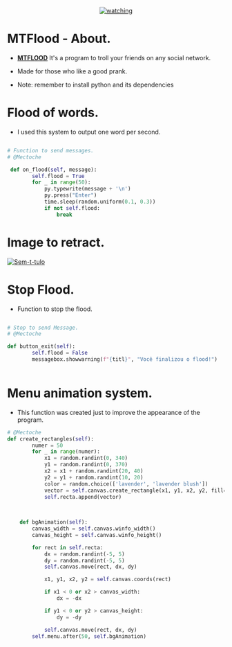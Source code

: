 <p align="center">
<a href="https://imgbb.com/"><img src="https://i.ibb.co/rvZynSh/watching.gif" alt="watching" border="0"></a>
</p>

# MTFlood - About.

- **[MTFLOOD](https://github.com/Mectoche/MTFLOOD)** It's a program to troll your friends on any social network.

- Made for those who like a good prank.

- Note: remember to install python and its dependencies

  

# Flood of words.

- I used this system to output one word per second.

```python

# Function to send messages.
# @Mectoche

 def on_flood(self, message):
        self.flood = True
        for _ in range(50):
            py.typewrite(message + '\n')
            py.press("Enter")
            time.sleep(random.uniform(0.1, 0.3))
            if not self.flood:
                break


```
# Image to retract.


<a href="https://ibb.co/kSWdvYy"><img src="https://i.ibb.co/5Rf7wq9/Sem-t-tulo.png" alt="Sem-t-tulo" border="0"></a>


# Stop Flood.

- Function to stop the flood.

```python

# Stop to send Message.
# @Mectoche

def button_exit(self):
        self.flood = False
        messagebox.showwarning(f"{titl}", "Você finalizou o flood!")



```

# Menu animation system.

- This function was created just to improve the appearance of the program.

```python
# @Mectoche
def create_rectangles(self):
        numer = 50
        for _ in range(numer):
            x1 = random.randint(0, 340)
            y1 = random.randint(0, 370)
            x2 = x1 + random.randint(20, 40)
            y2 = y1 + random.randint(10, 20)
            color = random.choice(['lavender', 'lavender blush'])
            vector = self.canvas.create_rectangle(x1, y1, x2, y2, fill=color, outline=color)
            self.recta.append(vector)
            
            

    def bgAnimation(self):
        canvas_width = self.canvas.winfo_width()
        canvas_height = self.canvas.winfo_height()

        for rect in self.recta:
            dx = random.randint(-5, 5)
            dy = random.randint(-5, 5)
            self.canvas.move(rect, dx, dy)

            x1, y1, x2, y2 = self.canvas.coords(rect)

            if x1 < 0 or x2 > canvas_width:
                dx = -dx

            if y1 < 0 or y2 > canvas_height:
                dy = -dy

            self.canvas.move(rect, dx, dy)
        self.menu.after(50, self.bgAnimation)


```

  
